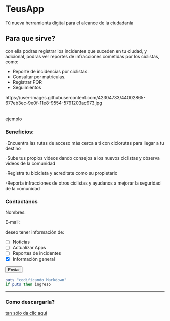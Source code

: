 
# TeusApp
Tú nueva herramienta digital para el alcance de la ciudadanía
## Para que sirve?
con ella podras registrar los incidentes que suceden en tu ciudad, y adicional, podras ver reportes de infracciones cometidas por los
ciclistas, como:

* Reporte de incidencias por ciclistas.
* Consultar por matriculas.
* Registrar PQR
* Seguimientos

<div class="pull-right">
    https://user-images.githubusercontent.com/42304733/44002865-677eb3ec-9e0f-11e8-9554-5791203ac973.jpg
</div>

<br>
<br>
ejemplo

### Beneficios:

-Encuentra las rutas de acceso más cerca a ti con ciclorutas para llegar a tu destino

-Sube tus propios videos dando consejos a los nuevos ciclistas y observa vídeos de la comunidad 

-Registra tu bicicleta y acreditate como su propietario

-Reporta infracciones de otros ciclistas y ayudanos a mejorar la seguridad de la comunidad

### Contactanos

Nombres: 

E-mail:

deseo tener información de:

- [ ] Noticias
- [ ] Actualizar Apps
- [ ] Reportes de incidentes
- [x] Información general

<button class="button-save large">Enviar</button>


``` Ruby
puts "codificando Markdown"
if puts then ingreso
```

-------------------------------------------------------------------------------------------------
### Como descargarla?
[tan sólo da clic aquí](https://www.microsoft.com/en-us/windows/windows-10-apps)
